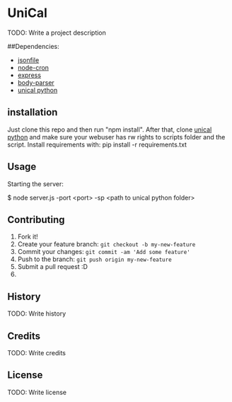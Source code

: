 # UniCal

TODO: Write a project description

##Dependencies:
- [jsonfile](https://www.npmjs.com/package/jsonfile)
- [node-cron](https://github.com/ncb000gt/node-cron)
- [express](https://www.npmjs.com/package/express)
- [body-parser](https://www.npmjs.com/package/body-parser)
- [unical python](https://github.com/knoxz/unical)

## installation

Just clone this repo and then run "npm install".
After that, clone [unical python](https://github.com/knoxz/unical) and make sure your webuser has rw rights to scripts folder and the script.
Install requirements with:
pip install -r requirements.txt


## Usage
Starting the server:
 
  $ node server.js -port \<port\> -sp \<path to unical python folder\>



## Contributing

1. Fork it!
2. Create your feature branch: `git checkout -b my-new-feature`
3. Commit your changes: `git commit -am 'Add some feature'`
4. Push to the branch: `git push origin my-new-feature`
5. Submit a pull request :D
6. 


## History

TODO: Write history

## Credits

TODO: Write credits

## License

TODO: Write license
